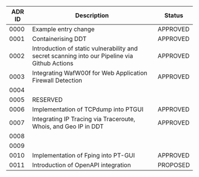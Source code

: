 | ADR ID | Description                                                                                   | Status   |
| ------ | --------------------------------------------------------------------------------------------- | -------- |
| 0000   | Example entry change                                                                          | APPROVED |
| 0001   | Containerising DDT                                                                            | APPROVED |
| 0002   | Introduction of static vulnerability and secret scanning into our Pipeline via Github Actions | APPROVED |
| 0003   | Integrating WafW00f for Web Application Firewall Detection                                    | APPROVED |
| 0004   |                                                                                               |          |
| 0005   | RESERVED                                                                                      |          |
| 0006   | Implementation of TCPdump into PTGUI                                                          | APPROVED |
| 0007   | Integrating IP Tracing via Traceroute, Whois, and Geo IP in DDT                               | APPROVED |
| 0008   |                                                                                               |          |
| 0009   |                                                                                               |          |
| 0010   | Implementation of Fping into PT-GUI                                                           | APPROVED |
| 0011   | Introduction of OpenAPI integration                                                           | PROPOSED |
